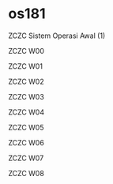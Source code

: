# os181
ZCZC Sistem Operasi Awal (1)

ZCZC W00 

ZCZC W01 

ZCZC W02 

ZCZC W03

ZCZC W04

ZCZC W05

ZCZC W06

ZCZC W07

ZCZC W08
